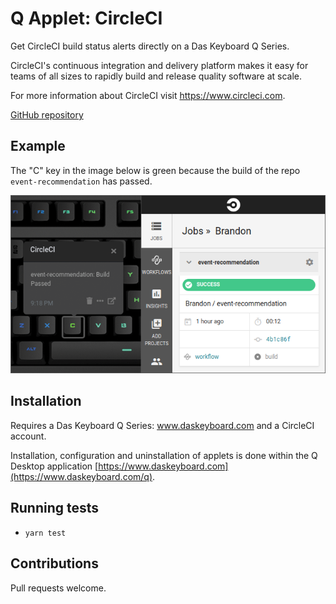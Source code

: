 # Q Applet: CircleCI

Get CircleCI build status alerts directly on a Das Keyboard Q Series.

CircleCI's continuous integration and delivery platform makes it easy for teams of all sizes to rapidly build and release quality software at scale.

For more information about CircleCI visit <https://www.circleci.com>.

[GitHub repository](https://github.com/brandonschabell/daskeyboard-applet-circleci)

## Example

The "C" key in the image below is green because the build of the repo `event-recommendation` has passed.

![CircleCI on a Das Keybaord Q](assets/image.png "Das Keyboard CircleCI applet")

## Installation

Requires a Das Keyboard Q Series: www.daskeyboard.com and a CircleCI account.

Installation, configuration and uninstallation of applets is done within
the Q Desktop application [https://www.daskeyboard.com](https://www.daskeyboard.com/q).

## Running tests

- `yarn test`

## Contributions

Pull requests welcome.